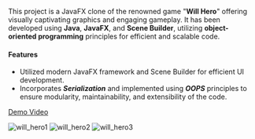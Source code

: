 This project is a JavaFX clone of the renowned game "**Will Hero**" offering visually captivating graphics and engaging gameplay. It has been developed using **Java**, **JavaFX**, and **Scene Builder**, utilizing **object-oriented programming** principles for efficient and scalable code.

<h4>Features</h4>

- Utilized modern JavaFX framework and Scene Builder for efficient UI development.<br/>
- Incorporates **_Serialization_** and implemented using **_OOPS_** principles to ensure modularity, maintainability, and extensibility of the code.<br/>

[Demo Video](https://youtu.be/DGKwRpVyZYY)  <br/>

![will_hero1](https://github.com/preraksemwal/Will_Hero/assets/77500750/bdf2b2cb-f420-44f1-bd15-3bc12683493f)
![will_hero2](https://github.com/preraksemwal/Will_Hero/assets/77500750/337ee034-427e-422a-bbd8-14208aa2d059)
![will_hero3](https://github.com/preraksemwal/Will_Hero/assets/77500750/4f46d45d-a5d0-4ccf-85cf-27cd2fea3dd0)
